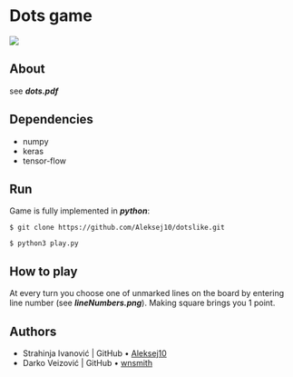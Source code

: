  
# Dots game



  ![](https://66.media.tumblr.com/71b8a593e9983a0e239a54c3c100ec10/tumblr_plho482o8s1y4q5m3o1_640.png)
  
## About
see ***dots.pdf***  
  
## Dependencies

 - numpy
 - keras
 - tensor-flow
  
## Run
Game is fully implemented in ***python***:

 ```
$ git clone https://github.com/Aleksej10/dotslike.git
```
 ```
$ python3 play.py
```
## How to play
At every turn you choose one of unmarked lines on the board by entering line number (see ***lineNumbers.png***). Making square brings you 1 point.

##  Authors
* Strahinja Ivanović |  GitHub &bull; [Aleksej10](https://github.com/Aleksej10)  
* Darko Veizović |   GitHub &bull; [wnsmith](https://github.com/wnsmith)    
 
 

 
